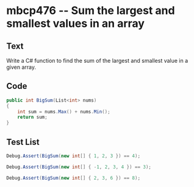 # mbcp476 -- Sum the largest and smallest values in an array

## Text

Write a C# function to find the sum of the largest and smallest value in a given array.

## Code

```csharp
public int BigSum(List<int> nums)
{
    int sum = nums.Max() + nums.Min();
    return sum;
}
```

## Test List

```csharp
Debug.Assert(BigSum(new int[] { 1, 2, 3 }) == 4);
```

```csharp
Debug.Assert(BigSum(new int[] { -1, 2, 3, 4 }) == 3);
```

```csharp
Debug.Assert(BigSum(new int[] { 2, 3, 6 }) == 8);
```
